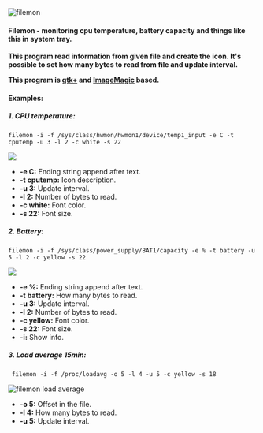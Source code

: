 <img src="http://i57.tinypic.com/a1ha9v.jpg" border="0" alt="filemon">

<h4>Filemon - monitoring cpu temperature, battery capacity and things like this in system tray.</h4>

<strong>

This program read information from given file and create the icon.
It's possible to set how many bytes to read from file and update interval.

This program is <a href="http://www.gtk.org">gtk+</a> and <a href="http://www.imagemagick.org">ImageMagic</a> based.

</strong>


<h4>Examples:</h4> 
<h5>1. CPU temperature:</h5>
<pre><code>filemon -i -f /sys/class/hwmon/hwmon1/device/temp1_input -e C -t cputemp -u 3 -l 2 -c white -s 22</code></pre>
<img src="http://i58.tinypic.com/wvwhsi.jpg">
</br>
<ul>
<li><strong>-e C:</strong>&nbsp;Ending string append after text.</li>
<li><strong>-t cputemp:</strong>&nbsp;Icon description.</li>
<li><strong>-u 3:</strong>&nbsp;Update interval.</li>
<li><strong>-l 2:</strong>&nbsp;Number of bytes to read.</li>
<li><strong>-c white:</strong>&nbsp;Font color.</li>
<li><strong>-s 22:</strong>&nbsp;Font size.</li>
</ul>

<h5>2. Battery: </h5>
<pre><code>filemon -i -f /sys/class/power_supply/BAT1/capacity -e % -t battery -u 5 -l 2 -c yellow -s 22</code></pre>
<img src="http://i57.tinypic.com/6dz6ms.jpg">
</br>
<ul>
<li><strong>-e %:</strong>&nbsp;Ending string append after text.</li>
<li><strong>-t battery:</strong>&nbsp;How many bytes to read.</li>
<li><strong>-u 3:</strong>&nbsp;Update interval.</li>
<li><strong>-l 2:</strong>&nbsp;Number of bytes to read.</li>
<li><strong>-c yellow:</strong>&nbsp;Font color.</li>
<li><strong>-s 22:</strong>&nbsp;Font size.</li>
<li><strong>-i:</strong>&nbsp;Show info.</li>
</ul>

<h5>3. Load average 15min:</h5>
<pre><code> filemon -i -f /proc/loadavg -o 5 -l 4 -u 5 -c yellow -s 18 </code></pre>
<img src="http://i62.tinypic.com/2gumu7p.jpg" border="0" alt="filemon load average">

</br>
<ul>
<li><strong>-o 5:</strong>&nbsp;Offset in the file.</li>
<li><strong>-l 4:</strong>&nbsp;How many bytes to read.</li>
<li><strong>-u 5:</strong>&nbsp;Update interval.</li>
</ul>
